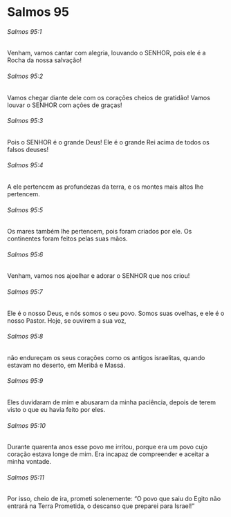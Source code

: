 # Salmos 95

###### Salmos 95:1

Venham, vamos cantar com alegria, louvando o SENHOR, pois ele é a Rocha da nossa salvação!

###### Salmos 95:2

Vamos chegar diante dele com os corações cheios de gratidão! Vamos louvar o SENHOR com ações de graças!

###### Salmos 95:3

Pois o SENHOR é o grande Deus! Ele é o grande Rei acima de todos os falsos deuses!

###### Salmos 95:4

A ele pertencem as profundezas da terra, e os montes mais altos lhe pertencem.

###### Salmos 95:5

Os mares também lhe pertencem, pois foram criados por ele. Os continentes foram feitos pelas suas mãos.

###### Salmos 95:6

Venham, vamos nos ajoelhar e adorar o SENHOR que nos criou!

###### Salmos 95:7

Ele é o nosso Deus, e nós somos o seu povo. Somos suas ovelhas, e ele é o nosso Pastor. Hoje, se ouvirem a sua voz,

###### Salmos 95:8

não endureçam os seus corações como os antigos israelitas, quando estavam no deserto, em Meribá e Massá.

###### Salmos 95:9

Eles duvidaram de mim e abusaram da minha paciência, depois de terem visto o que eu havia feito por eles.

###### Salmos 95:10

Durante quarenta anos esse povo me irritou, porque era um povo cujo coração estava longe de mim. Era incapaz de compreender e aceitar a minha vontade.

###### Salmos 95:11

Por isso, cheio de ira, prometi solenemente: “O povo que saiu do Egito não entrará na Terra Prometida, o descanso que preparei para Israel!”

